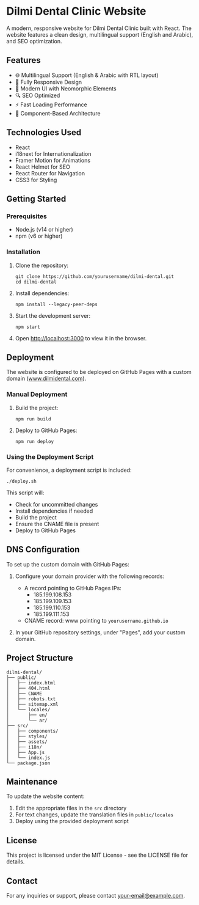 # Dilmi Dental Clinic Website

A modern, responsive website for Dilmi Dental Clinic built with React. The website features a clean design, multilingual support (English and Arabic), and SEO optimization.

## Features

- 🌐 Multilingual Support (English & Arabic with RTL layout)
- 📱 Fully Responsive Design
- 🎨 Modern UI with Neomorphic Elements
- 🔍 SEO Optimized
- ⚡ Fast Loading Performance
- 🧩 Component-Based Architecture

## Technologies Used

- React
- i18next for Internationalization
- Framer Motion for Animations
- React Helmet for SEO
- React Router for Navigation
- CSS3 for Styling

## Getting Started

### Prerequisites

- Node.js (v14 or higher)
- npm (v6 or higher)

### Installation

1. Clone the repository:
   ```
   git clone https://github.com/yourusername/dilmi-dental.git
   cd dilmi-dental
   ```

2. Install dependencies:
   ```
   npm install --legacy-peer-deps
   ```

3. Start the development server:
   ```
   npm start
   ```

4. Open [http://localhost:3000](http://localhost:3000) to view it in the browser.

## Deployment

The website is configured to be deployed on GitHub Pages with a custom domain (www.dilmidental.com).

### Manual Deployment

1. Build the project:
   ```
   npm run build
   ```

2. Deploy to GitHub Pages:
   ```
   npm run deploy
   ```

### Using the Deployment Script

For convenience, a deployment script is included:

```
./deploy.sh
```

This script will:
- Check for uncommitted changes
- Install dependencies if needed
- Build the project
- Ensure the CNAME file is present
- Deploy to GitHub Pages

## DNS Configuration

To set up the custom domain with GitHub Pages:

1. Configure your domain provider with the following records:
   - A record pointing to GitHub Pages IPs:
     - 185.199.108.153
     - 185.199.109.153
     - 185.199.110.153
     - 185.199.111.153
   - CNAME record: www pointing to `yourusername.github.io`

2. In your GitHub repository settings, under "Pages", add your custom domain.

## Project Structure

```
dilmi-dental/
├── public/
│   ├── index.html
│   ├── 404.html
│   ├── CNAME
│   ├── robots.txt
│   ├── sitemap.xml
│   └── locales/
│       ├── en/
│       └── ar/
├── src/
│   ├── components/
│   ├── styles/
│   ├── assets/
│   ├── i18n/
│   ├── App.js
│   └── index.js
└── package.json
```

## Maintenance

To update the website content:

1. Edit the appropriate files in the `src` directory
2. For text changes, update the translation files in `public/locales`
3. Deploy using the provided deployment script

## License

This project is licensed under the MIT License - see the LICENSE file for details.

## Contact

For any inquiries or support, please contact [your-email@example.com](mailto:your-email@example.com).
